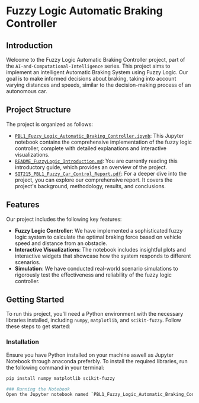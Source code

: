 # Fuzzy Logic Automatic Braking Controller

## Introduction
Welcome to the Fuzzy Logic Automatic Braking Controller project, part of the `AI-and-Computational-Intelligence` series. This project aims to implement an intelligent Automatic Braking System using Fuzzy Logic. Our goal is to make informed decisions about braking, taking into account varying distances and speeds, similar to the decision-making process of an autonomous car.

## Project Structure
The project is organized as follows:

- [`PBL1_Fuzzy_Logic_Automatic_Braking_Controller.ipynb`](./PBL1_Fuzzy_Logic_Automatic_Braking_Controller.ipynb): This Jupyter notebook contains the comprehensive implementation of the fuzzy logic controller, complete with detailed explanations and interactive visualizations.
- [`README_FuzzyLogic_Introduction.md`](./README_FuzzyLogic_Introduction.md): You are currently reading this introductory guide, which provides an overview of the project.
- [`SIT215_PBL1_Fuzzy_Car_Control_Report.pdf`](./SIT215_PBL1_Fuzzy_Car_Control_Report.pdf): For a deeper dive into the project, you can explore our comprehensive report. It covers the project's background, methodology, results, and conclusions.

## Features
Our project includes the following key features:

- **Fuzzy Logic Controller**: We have implemented a sophisticated fuzzy logic system to calculate the optimal braking force based on vehicle speed and distance from an obstacle.
- **Interactive Visualizations**: The notebook includes insightful plots and interactive widgets that showcase how the system responds to different scenarios.
- **Simulation**: We have conducted real-world scenario simulations to rigorously test the effectiveness and reliability of the fuzzy logic controller.

## Getting Started
To run this project, you'll need a Python environment with the necessary libraries installed, including `numpy`, `matplotlib`, and `scikit-fuzzy`. Follow these steps to get started:

### Installation
Ensure you have Python installed on your machine aswell as Jupyter Notebook through anaconda preferbly. To install the required libraries, run the following command in your terminal:

```bash
pip install numpy matplotlib scikit-fuzzy

### Running the Notebook
Open the Jupyter notebook named `PBL1_Fuzzy_Logic_Automatic_Braking_Controller.ipynb` in your Jupyter environment to access the code, detailed explanations, and interactive visualizations.



